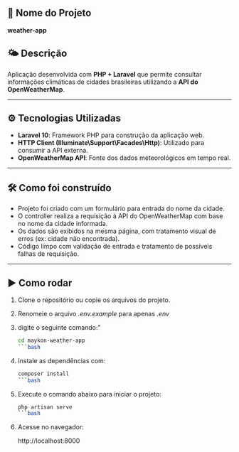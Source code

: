 ## 📌 Nome do Projeto
**weather-app**

## 🌤️ Descrição
Aplicação desenvolvida com **PHP + Laravel** que permite consultar informações climáticas de cidades brasileiras utilizando a **API do OpenWeatherMap**.

---

## ⚙️ Tecnologias Utilizadas

- **Laravel 10**: Framework PHP para construção da aplicação web.
- **HTTP Client (Illuminate\Support\Facades\Http)**: Utilizado para consumir a API externa.
- **OpenWeatherMap API**: Fonte dos dados meteorológicos em tempo real.

---

## 🛠️ Como foi construído

- Projeto foi criado com um formulário para entrada do nome da cidade.
- O controller realiza a requisição à API do OpenWeatherMap com base no nome da cidade informada.
- Os dados são exibidos na mesma página, com tratamento visual de erros (ex: cidade não encontrada).
- Código limpo com validação de entrada e tratamento de possíveis falhas de requisição.

---

## ▶️ Como rodar

1. Clone o repositório ou copie os arquivos do projeto.
2. Renomeie o arquivo *.env.example* para apenas *.env*
3. digite o seguinte comando:"
    ```bash
    cd maykon-weather-app
    ```bash
4. Instale as dependências com:
    ```bash
   composer install
    ```bash
5. Execute o comando abaixo para iniciar o projeto:
    ```bash
    php artisan serve
    ```bash
6. Acesse no navegador:

    http://localhost:8000